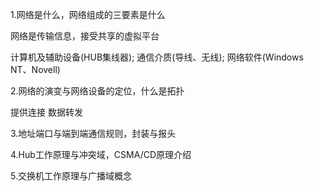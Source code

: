 1.网络是什么，网络组成的三要素是什么

网络是传输信息，接受共享的虚拟平台

计算机及辅助设备(HUB集线器);
通信介质(导线、无线);
网络软件(Windows NT、Novell)

2.网络的演变与网络设备的定位，什么是拓扑

提供连接 数据转发

3.地址端口与端到端通信规则，封装与报头

4.Hub工作原理与冲突域，CSMA/CD原理介绍

5.交换机工作原理与广播域概念
